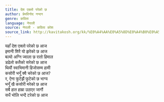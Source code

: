 ```yaml
---
title: देश एक्लो परेको छ
author: प्रेमविनोद नन्दन
genre: कविता
language: नेपाली
source: नेपाली - कविता कोश
source_link: http://kavitakosh.org/kk/%E0%A4%AA%E0%A5%8D%E0%A4%B0%E0%A5%87%E0%A4%AE%E0%A4%B5%E0%A4%BF%E0%A4%A8%E0%A5%8B%E0%A4%A6_%E0%A4%A8%E0%A4%A8%E0%A5%8D%E0%A4%A6%E0%A4%A8
---
```


यहाँ देश एक्लो परेको छ आज  
इमानी शिरै यो झरेको छ आज  
बल्यो अग्नि ज्वाला छ रातो हिमाल  
डढेलो कतैको सरेको छ आज  
थियौं स्वाभिमानी हिजोसम्म हामी  
कसोरी भनूँ क्वै चरेको छ आज?  
र, ऐना फुटेझैं फुटेको छ भाग्य  
भनूँ खै कसोरी मरेको छ आज  
सबै हात हाम्रा उठाएर जागौं  
सधैं भोलि भन्दै टरेको छ आज
